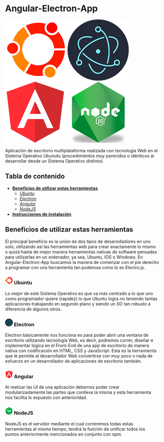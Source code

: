 # Angular-Electron-App

![Ubuntu logo](assets/Ubuntu.png) ![Electron logo](assets/Electron.png) ![Angular logo](assets/Angular.png) ![Node logo](assets/Node.png)

Aplicación de escritorio multiplataforma realizada con tecnología Web en el Sistema Operativo Ubunutu (procedimientos muy parecidos o idénticos al desarrollar desde un Sistema Operativo distinto).

## Tabla de contenido

- **[Beneficios de utilizar estas herramientas](#Beneficios-de-utilizar-estas-herramientas)**
  - *[Ubuntu](#Ubuntu)*
  - *[Electron](#Electron)*
  - *[Angular](#Angular)*
  - *[NodeJS](#NodeJS)*
- **[Instrucciones de instalación](#installation-instructions)**

## Beneficios de utilizar estas herramientas

El principal beneficio es la unión de dos tipos de desarrolladores en uno solo, utilizando así las herramientas web para crear exactamente lo mismo o quizá hasta de mejor manera herramientas nativas de software pensadas para utilizarlas en un ordenador, ya sea, Ubuntu, IOS o Windows.
En Angular-Electron-App buscamos la manera de comenzar con el pie derecho a programar con una herramienta tan poderosa como lo es Electro.js.

### ![Ubuntu logo](assets/UbuntuP.png) Ubuntu

Lo mejor de este Sistema Operativo es que va más centrado a lo que uno como programador quiere (rapidez) lo que Ubuntu logra no teniendo tantas aplicaciones trabajando en segundo plano y siendo un SO tan robusto a diferencia de algunos otros.

### ![Ubuntu logo](assets/ElectronP.png) Electron

Electron básicamente nos funciona es para poder abrir una ventana de escritorio utilizando tecnología Web, es decir, podremos correr, diseñar e implementar lógica en el Front-End de una app de escritorio de manera nativa con codificación en HTML, CSS y JavaScript.
Esta es la herramienta que le permite al desarrollador Web convertirse con muy poco o nada de esfuerzo en un desarrollador de aplicaciones de escritorio también.

### ![Ubuntu logo](assets/AngularP.png) Angular

Al realizar las UI de una aplicación debemos poder crear modularizadamente las partes que conlleva la misma y esta herramienta nos facilita lo expuesto con anterioridad.

### ![Ubuntu logo](assets/NodeP.png) NodeJS

NodeJS es el servidor mediante el cual correremos todas estas herramientas al mismo tiempo, tendrá la función de unificar todos los puntos anteriormente mencionados en conjunto con npm.